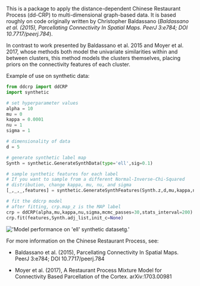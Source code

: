 This is a package to apply the distance-dependent Chinese Restaurant Process (dd-CRP) to multi-dimensional graph-based data.  It is based roughly on code originally written by Christopher Baldassano (*Baldassano et al. (2015), Parcellating Connectivity In Spatial Maps. PeerJ 3:e784; DOI 10.7717/peerj.784*).

In contrast to work presented by Baldassano et al. 2015 and Moyer et al. 2017, whose methods both model the univariate similarities within and between clusters, this method models the clusters themselves, placing priors on the connectivity features of each cluster.

Example of use on synthetic data:

```python
from ddcrp import ddCRP
import synthetic

# set hyperparameter values
alpha = 10
mu = 0
kappa = 0.0001
nu = 1
sigma = 1

# dimensionality of data
d = 5

# generate synthetic label map
Synth = synthetic.GenerateSynthData(type='ell',sig=0.1)

# sample synthetic features for each label
# If you want to sample from a different Normal-Inverse-Chi-Squared
# distribution, change kappa, mu, nu, and sigma
[_,_,_,features] = synthetic.GenerateSynthFeatures(Synth.z,d,mu,kappa,nu,sigma)

# fit the ddcrp model
# after fitting, crp.map_z is the MAP label
crp = ddCRP(alpha,mu,kappa,nu,sigma,mcmc_passes=30,stats_interval=200)
crp.fit(features,Synth.adj_list,init_c=None)

```

!['Model performance on 'ell' synthetic datasetg.'](https://github.com/kristianeschenburg/ChineseRestaurantProcess/blob/master/figures/ell.jpg)

For more information on the Chinese Restaurant Process, see:

  * Baldassano et al. (2015), Parcellating Connectivity In Spatial Maps. PeerJ 3:e784; DOI 10.7717/peerj.784

  * Moyer et al. (2017), A Restaurant Process Mixture Model for Connectivity Based Parcellation of the Cortex. 	arXiv:1703.00981
